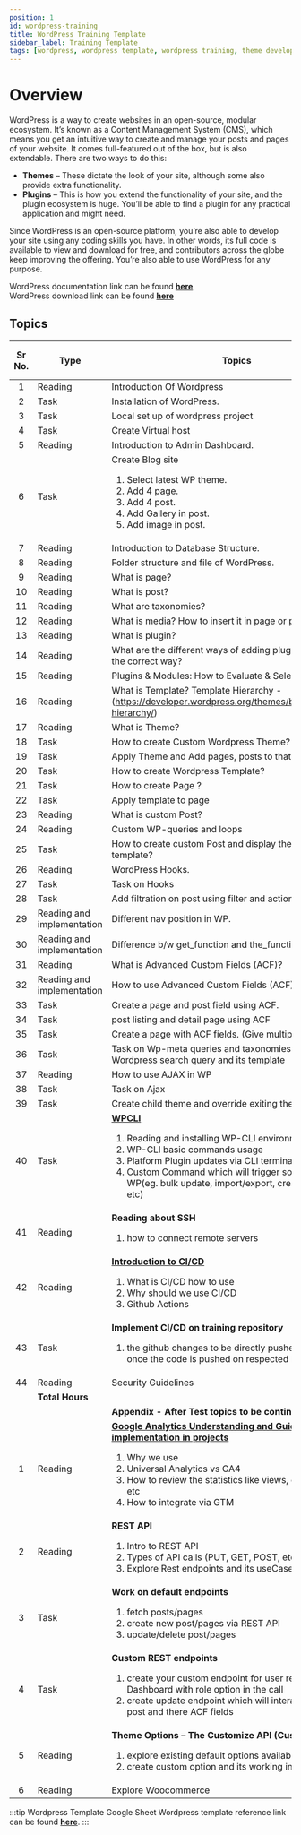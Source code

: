 ```yaml
---
position: 1
id: wordpress-training
title: WordPress Training Template
sidebar_label: Training Template
tags: [wordpress, wordpress template, wordpress training, theme development, acf, woocommerce]
---
```


# Overview

WordPress is a way to create websites in an open-source, modular ecosystem. It’s known as a Content Management System (CMS), which means you get an intuitive way to create and manage your posts and pages of your website. It comes full-featured out of the box, but is also extendable. There are two ways to do this:

- **Themes** – These dictate the look of your site, although some also provide extra functionality.
- **Plugins** – This is how you extend the functionality of your site, and the plugin ecosystem is huge. You’ll be able to find a plugin for any practical application and might need.

Since WordPress is an open-source platform, you’re also able to develop your site using any coding skills you have. In other words, its full code is available to view and download for free, and contributors across the globe keep improving the offering. You’re also able to use WordPress for any purpose.

WordPress documentation link can be found [**here**](https://developer.wordpress.org/)<br />
WordPress download link can be found [**here**](https://wordpress.org/download/releases/)

## Topics

Sr No. | Type | Topics | Efforts (in hrs)
:-: | --- | --- | :-:
1 | Reading | Introduction Of Wordpress | 1 |
2 | Task | Installation of WordPress. | 1 |
3 | Task | Local set up of wordpress project | 1 |
4 | Task | Create Virtual host | 2 |
5 | Reading | Introduction to Admin Dashboard. | 6 |
6 | Task | Create Blog site <ol><li>Select latest WP theme.</li><li>Add 4 page.</li><li>Add 4 post.</li><li>Add Gallery in post.</li><li>Add image in post.</li></ol> | 4 |
7 | Reading | Introduction to Database Structure. | 4 |
8 | Reading |	Folder structure and file of WordPress. | 3 |
9 | Reading |	What is page? | 0.5 |
10 | Reading |	What is post? | 0.5 |
11 | Reading |	What are taxonomies? | 1 |
12 | Reading |	What is media? How to insert it in page or post | 1 |
13 | Reading |	What is plugin? | 1 |
14 | Reading |	What are the different ways of adding plugins and what is the correct way? | 1 |
15 | Reading |	Plugins & Modules: How to Evaluate & Select | 1 |
16 | Reading |	What is Template? Template Hierarchy - (https://developer.wordpress.org/themes/basics/template-hierarchy/) | 3 |
17 | Reading |	What is Theme? | 2 |
18 | Task | How to create Custom Wordpress Theme? | 3 |
19 | Task | Apply Theme and Add pages, posts to that theme. | 1 |
20 | Task | How to create Wordpress Template?	| 4 |
21 | Task | How to create Page ?	| 2 |
22 | Task | Apply template to page	| 2 |
23 | Reading |	What is custom Post?	| 2 |
24 | Reading |	Custom WP-queries and loops |	2 |
25 | Task | How to create custom Post and display them on any template? | 6 |
26 | Reading |	WordPress Hooks. | 4 |
27 | Task | Task on Hooks | 6 |
28 | Task |	Add filtration on post using filter and action hooks. | 4 |
29 | Reading and implementation | Different nav position in WP. | 1 |
30 | Reading and implementation | Difference b/w get_function and the_function. | 0.5 |
31 | Reading |	What is Advanced Custom Fields (ACF)? | 1 |
32 | Reading and implementation | How to use Advanced Custom Fields (ACF)? | 2 |
33 | Task |	Create a page and  post field using ACF. | 4 |
34 | Task |	post listing and detail page using ACF | 6 |
35 | Task |	Create a page with ACF fields. (Give multiple templates ) | 14 |
36 | Task |	Task on Wp-meta queries and taxonomies queries, Wordpress search query and its template | 10 |
37 | Reading |	How to use AJAX in WP | 4 |
38 | Task | Task on Ajax | 12 |
39 | Task | Create child theme and override exiting theme | 6 |
40 | Task | [**WPCLI**](../../docs/processes/Toolkit/wp-cli.md) <ol><li>Reading and installing WP-CLI environment</li><li>WP-CLI basic commands usage</li><li>Platform Plugin updates via CLI terminal</li><li>Custom Command which will trigger some activity in WP(eg. bulk update, import/export, creatinng users, etc)</li></ol> | 8 |
41 | Reading | **Reading about SSH** <ol><li>how to connect remote servers</li></ol> | 2 |
42 | Reading | [**Introduction to CI/CD**](../../docs/processes/delivery/Continous/github-action/github-action-for-wordpress.md) <ol><li>What is CI/CD how to use</li><li>Why should we use CI/CD</li><li>Github Actions</li></ol> | 3 |
43 | Task | **Implement CI/CD on training repository** <ol><li>the github changes to be directly pushed to the server once the code is pushed on respected branch</li></ol> | 3 |
44 | Reading |	Security Guidelines | 4 |
| | **Total Hours** | | **157.5**
| | | **Appendix - After Test topics to be continued** | 
1 | Reading |	[**Google Analytics Understanding and Guideline for implementation in projects**](../../docs//processes/analytics/google-analytics.md) <ol><li>Why we use</li><li>Universal Analytics vs GA4</li><li>How to review the statistics like views, events details etc</li><li>How to integrate via GTM</li></ol> | 5 |
2 | Reading |	**REST API** <ol><li>Intro to REST API</li><li>Types of API calls (PUT, GET, POST, etc)</li><li>Explore Rest endpoints and its useCase</li></ol> | 4 |
3 | Task | **Work on default endpoints** <ol><li>fetch posts/pages</li><li>create new post/pages via REST API</li><li>update/delete post/pages</li></ol> | 7 |
4 | Task | **Custom REST endpoints** <ol><li>create your custom endpoint for user registration in Dashboard with role option in the call</li><li>create update endpoint which will interact with custom post and there ACF fields</li></ol> | 6 |
5 | Reading |	**Theme Options – The Customize API (Customizer)** <ol><li>explore existing default options available</li><li>create custom option and its working in the customizer</li></ol> | 4 |
6 | Reading |	Explore Woocommerce | 4 |

:::tip Wordpress Template Google Sheet
Wordpress template reference link can be found [**here**](https://docs.google.com/spreadsheets/d/1myWnRqq5nVxsTbaxh86jDPIv6rE5klkg1Qsq7axuFys/edit#gid=61816199).
:::